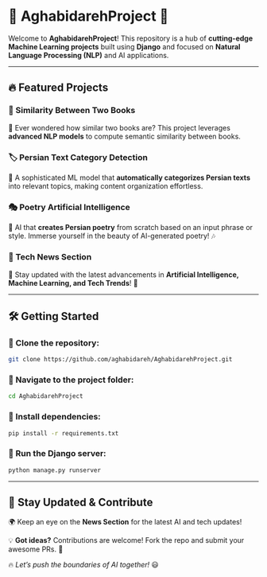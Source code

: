 # 🌟 AghabidarehProject 🚀

Welcome to **AghabidarehProject**! This repository is a hub of **cutting-edge Machine Learning projects** built using **Django** and focused on **Natural Language Processing (NLP)** and AI applications. 

---

## 🔥 Featured Projects

### 📖 Similarity Between Two Books
🔹 Ever wondered how similar two books are? This project leverages **advanced NLP models** to compute semantic similarity between books.

### 🏷️ Persian Text Category Detection
🔹 A sophisticated ML model that **automatically categorizes Persian texts** into relevant topics, making content organization effortless.

### 🎭 Poetry Artificial Intelligence
🔹 AI that **creates Persian poetry** from scratch based on an input phrase or style. Immerse yourself in the beauty of AI-generated poetry! 🎶

### 📰 Tech News Section
🔹 Stay updated with the latest advancements in **Artificial Intelligence, Machine Learning, and Tech Trends**! 🚀

---

## 🛠️ Getting Started

### 🔹 Clone the repository:
```bash
git clone https://github.com/aghabidareh/AghabidarehProject.git
```

### 🔹 Navigate to the project folder:
```bash
cd AghabidarehProject
```

### 🔹 Install dependencies:
```bash
pip install -r requirements.txt
```

### 🔹 Run the Django server:
```bash
python manage.py runserver
```

---

## 🚀 Stay Updated & Contribute
🌍 Keep an eye on the **News Section** for the latest AI and tech updates!

💡 **Got ideas?** Contributions are welcome! Fork the repo and submit your awesome PRs. 🚀

🔥 _Let’s push the boundaries of AI together!_ 😃
